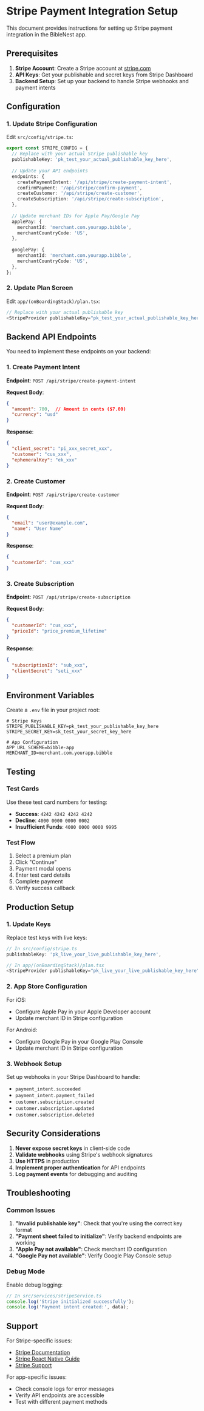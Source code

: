 # Stripe Payment Integration Setup

This document provides instructions for setting up Stripe payment integration in the BibleNest app.

## Prerequisites

1. **Stripe Account**: Create a Stripe account at [stripe.com](https://stripe.com)
2. **API Keys**: Get your publishable and secret keys from Stripe Dashboard
3. **Backend Setup**: Set up your backend to handle Stripe webhooks and payment intents

## Configuration

### 1. Update Stripe Configuration

Edit `src/config/stripe.ts`:

```typescript
export const STRIPE_CONFIG = {
  // Replace with your actual Stripe publishable key
  publishableKey: 'pk_test_your_actual_publishable_key_here',
  
  // Update your API endpoints
  endpoints: {
    createPaymentIntent: '/api/stripe/create-payment-intent',
    confirmPayment: '/api/stripe/confirm-payment',
    createCustomer: '/api/stripe/create-customer',
    createSubscription: '/api/stripe/create-subscription',
  },
  
  // Update merchant IDs for Apple Pay/Google Pay
  applePay: {
    merchantId: 'merchant.com.yourapp.bibble',
    merchantCountryCode: 'US',
  },
  
  googlePay: {
    merchantId: 'merchant.com.yourapp.bibble',
    merchantCountryCode: 'US',
  },
};
```

### 2. Update Plan Screen

Edit `app/(onBoardingStack)/plan.tsx`:

```typescript
// Replace with your actual publishable key
<StripeProvider publishableKey="pk_test_your_actual_publishable_key_here">
```

## Backend API Endpoints

You need to implement these endpoints on your backend:

### 1. Create Payment Intent

**Endpoint**: `POST /api/stripe/create-payment-intent`

**Request Body**:
```json
{
  "amount": 700,  // Amount in cents ($7.00)
  "currency": "usd"
}
```

**Response**:
```json
{
  "client_secret": "pi_xxx_secret_xxx",
  "customer": "cus_xxx",
  "ephemeralKey": "ek_xxx"
}
```

### 2. Create Customer

**Endpoint**: `POST /api/stripe/create-customer`

**Request Body**:
```json
{
  "email": "user@example.com",
  "name": "User Name"
}
```

**Response**:
```json
{
  "customerId": "cus_xxx"
}
```

### 3. Create Subscription

**Endpoint**: `POST /api/stripe/create-subscription`

**Request Body**:
```json
{
  "customerId": "cus_xxx",
  "priceId": "price_premium_lifetime"
}
```

**Response**:
```json
{
  "subscriptionId": "sub_xxx",
  "clientSecret": "seti_xxx"
}
```

## Environment Variables

Create a `.env` file in your project root:

```env
# Stripe Keys
STRIPE_PUBLISHABLE_KEY=pk_test_your_publishable_key_here
STRIPE_SECRET_KEY=sk_test_your_secret_key_here

# App Configuration
APP_URL_SCHEME=bibble-app
MERCHANT_ID=merchant.com.yourapp.bibble
```

## Testing

### Test Cards

Use these test card numbers for testing:

- **Success**: `4242 4242 4242 4242`
- **Decline**: `4000 0000 0000 0002`
- **Insufficient Funds**: `4000 0000 0000 9995`

### Test Flow

1. Select a premium plan
2. Click "Continue"
3. Payment modal opens
4. Enter test card details
5. Complete payment
6. Verify success callback

## Production Setup

### 1. Update Keys

Replace test keys with live keys:

```typescript
// In src/config/stripe.ts
publishableKey: 'pk_live_your_live_publishable_key_here',

// In app/(onBoardingStack)/plan.tsx
<StripeProvider publishableKey="pk_live_your_live_publishable_key_here">
```

### 2. App Store Configuration

For iOS:
- Configure Apple Pay in your Apple Developer account
- Update merchant ID in Stripe configuration

For Android:
- Configure Google Pay in your Google Play Console
- Update merchant ID in Stripe configuration

### 3. Webhook Setup

Set up webhooks in your Stripe Dashboard to handle:
- `payment_intent.succeeded`
- `payment_intent.payment_failed`
- `customer.subscription.created`
- `customer.subscription.updated`
- `customer.subscription.deleted`

## Security Considerations

1. **Never expose secret keys** in client-side code
2. **Validate webhooks** using Stripe's webhook signatures
3. **Use HTTPS** in production
4. **Implement proper authentication** for API endpoints
5. **Log payment events** for debugging and auditing

## Troubleshooting

### Common Issues

1. **"Invalid publishable key"**: Check that you're using the correct key format
2. **"Payment sheet failed to initialize"**: Verify backend endpoints are working
3. **"Apple Pay not available"**: Check merchant ID configuration
4. **"Google Pay not available"**: Verify Google Play Console setup

### Debug Mode

Enable debug logging:

```typescript
// In src/services/stripeService.ts
console.log('Stripe initialized successfully');
console.log('Payment intent created:', data);
```

## Support

For Stripe-specific issues:
- [Stripe Documentation](https://stripe.com/docs)
- [Stripe React Native Guide](https://stripe.com/docs/stripe-react-native)
- [Stripe Support](https://support.stripe.com)

For app-specific issues:
- Check console logs for error messages
- Verify API endpoints are accessible
- Test with different payment methods
